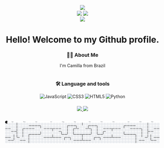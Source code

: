 <div align="center">
  <img src="https://media0.giphy.com/media/v1.Y2lkPTc5MGI3NjExOWN4d3IxYzhpMDZ6Y2k0c2o5Y3pyMG05Zm1rNGxmemp1b2p4aWZveSZlcD12MV9pbnRlcm5hbF9naWZfYnlfaWQmY3Q9Zw/sL2fDmIKa9h9hQ90mW/giphy.gif"  />
</div>

<div align="center">
<a href = "mailto:contato@camillamarchezini@gmail.com"><img loading="lazy" src="https://img.shields.io/badge/Gmail-D14836?style=for-the-badge&logo=gmail&logoColor=white" target="_blank"></a>
<a href="https://www.linkedin.com/in/camilla-azevedo-marchezini-fonseca" target="_blank"><img loading="lazy" src="https://img.shields.io/badge/-LinkedIn-%230077B5?style=for-the-badge&logo=linkedin&logoColor=white" target="_blank"></a>   
</div>



<div align="center">
  <img src="https://visitor-badge.laobi.icu/badge?page_id=CamillaMarchezini.CamillaMarchezini&"/>
</div>

<h1 align="center"> Hello! Welcome to my Github profile.</h1>
<h3 align="center">👩‍💻 About Me </h3> 

<p align="center">I'm Camilla from Brazil <br><br>

###

<div align="center">
<h3 align="">🛠 Language and tools</h3>

![JavaScript](https://img.shields.io/badge/javascript-%23323330.svg?style=flat-square&logo=javascript&logoColor=%23F7DF1E) ![CSS3](https://img.shields.io/badge/css3-%231572B6.svg?style=flat-square&logo=css3&logoColor=white) ![HTML5](https://img.shields.io/badge/html5-%23E34F26.svg?style=flat-square&logo=html5&logoColor=white) ![Python](https://img.shields.io/badge/python-3670A0?style=flat-square&logo=python&logoColor=ffdd54)
</div>

###



<div align="center">
<a href="https://github.com/CamillaMachezini">
<img loading="lazy" height="180em" src="https://github-readme-stats.vercel.app/api/top-langs/?username=CamillaMarchezini&layout=compact&langs_count=7&theme=rose"/>
<img loading="lazy" height="180em" src="https://github-readme-stats.vercel.app/api?username=CamillaMarchezini&show_icons=true&theme=rose&include_all_commits=true&count_private=true"/>
</div>

  ##

<picture>
  <source media="(prefers-color-scheme: dark)" srcset="https://raw.githubusercontent.com/CamillaMarchezini/CamillaMarchezini/output/pacman-contribution-graph-dark.svg">
  <source media="(prefers-color-scheme: light)" srcset="https://raw.githubusercontent.com/CamillaMarchezini/CamillaMarchezini/output/pacman-contribution-graph.svg">
  <img alt="pacman contribution graph" src="https://raw.githubusercontent.com/CamillaMarchezini/CamillaMarchezini/output/pacman-contribution-graph.svg">
</picture>






